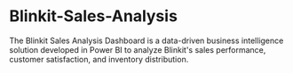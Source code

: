 # Blinkit-Sales-Analysis
The Blinkit Sales Analysis Dashboard is a data-driven business intelligence solution developed in Power BI to analyze Blinkit's sales performance, customer satisfaction, and inventory distribution.
